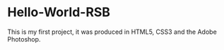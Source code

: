 # Hello-World-RSB
This is my first project, it was produced in HTML5, CSS3 and the Adobe Photoshop.
